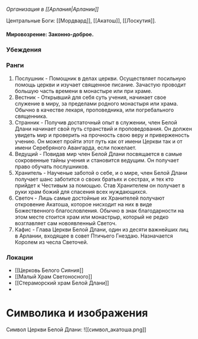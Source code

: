 *Организация в [[Арлания|Арлании]]*

Центральные Боги: [[Мордвард]], [[Акатош]], [[Лоскутия]].
#### Мировозрение: Законно-доброе.

### Убеждения 

### Ранги 
1. Послушник - Помощник в делах церкви. Осуществляет посильную помощь церкви и изучает священное писание. Зачастую проводит большую часть времени в монастыре или при храме.
2. Вестник - Открывший для себя суть учения, начинает свое служение в миру, за пределами родного монастыря или храма. Обычно в качестве лекаря, проповедника, или погребального священника. 
3. Странник - Получив достаточный опыт в служении, член Белой Длани начинает свой путь странствий и проповедования. Он должен увидеть мир и проверить на прочность свою веру и приверженость учению. Он может пройти этот путь как от имени Церкви так и от имени Серебряного Авангарда, если пожелает. 
4. Ведущий - Повидав мир член Белой Длани посвящается в самые сокровенные тайны учения и становится ведущим. Он получает право обучать послушников.
5. Хранитель - Наученые заботой о себе, и о мире, член Белой Длани получает шанс заботится о своих братьях и сестрах, и тех кто прийдет к Честивым за помощью. Став Хранителем он получает в руки храм божий для спасения всех нуждающихся.
6. Светоч - Лишь самые достойные их Хранителей получают откровение Акатоша, которое нисходит на них в виде Божественного благословления. Обычно в знак благодарности на этом месте стоится храм или монастрыр, который не редко возглавляет сам  новоявленный Светоч.
7. Кафис - Глава Церкви Белой Длани, один из десяти важнейших лиц в Арлании, входящее в совет Птичьего Гнездаю. Назначается Королем из чесла Светочей.

### Локации
* [[Церковь Белого Сияния]]
* [[Малый Храм Светоносного]]
* [[Стераморский храм Белой Длани]]
* 
# Символика и изображения 
Символ Церкви Белой Длани:
![[символ_акатоша.png]]